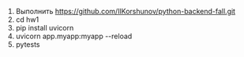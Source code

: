 1) Выполнить https://github.com/IlKorshunov/python-backend-fall.git
2) cd hw1
3) pip install uvicorn
4) uvicorn app.myapp:myapp --reload
5) pytests

